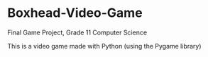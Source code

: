 # Boxhead-Video-Game
Final Game Project, Grade 11 Computer Science

This is a video game made with Python (using the Pygame library)
